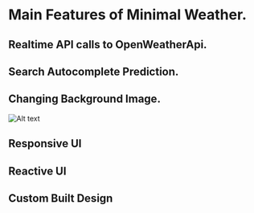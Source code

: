 # Main Features of Minimal Weather.

## Realtime API calls to OpenWeatherApi.


## Search Autocomplete Prediction.


## Changing Background Image.
![Alt text](/weather/src/assets/ex1.png?raw=true "Title")
## Responsive UI

## Reactive UI
## Custom Built Design
